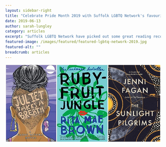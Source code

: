 ```yaml
---
layout: sidebar-right
title: "Celebrate Pride Month 2019 with Suffolk LGBTQ Network's favourite books"
date: 2019-06-13
author: sarah-lungley
category: articles
excerpt: "Suffolk LGBTQ Network have picked out some great reading recommendations for Pride."
featured-image: /images/featured/featured-lgbtq-network-2019.jpg
featured-alt: ""
breadcrumb: articles
---
```


![](/images/featured/featured-lgbtq-network-2019.jpg)
